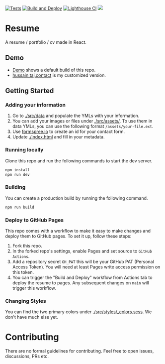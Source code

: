 [![Tests](https://github.com/HussainTaj-W/resume/actions/workflows/tests.yml/badge.svg)](https://github.com/HussainTaj-W/resume/actions/workflows/tests.yml) [![Build and Deploy](https://github.com/HussainTaj-W/resume/actions/workflows/build_and_deploy_to_pages.yml/badge.svg)](https://github.com/HussainTaj-W/resume/actions/workflows/build_and_deploy_to_pages.yml) [![Lighthouse CI](https://github.com/HussainTaj-W/resume/actions/workflows/lighthouse.yml/badge.svg)](https://github.com/HussainTaj-W/resume/actions/workflows/lighthouse.yml) ![](https://github.com/HussainTaj-W/resume/lighthouse)

# Resume

A resume / portfolio / cv made in React.

## Demo

- [Demo](https://hussaintaj-w.github.io/resume/) shows a default build of this repo.
- [hussain.taj.contact](https://hussain.taj.contact) is my customized version.

## Getting Started

### Adding your information

1. Go to [./src/data](./src/data) and populate the YMLs with your information.
2. You can add your images or files under [./src/assets/](./src/assets/). To use them in data YMLs, you can use the following format `/assets/your-file.ext`.
3. Use [formspree.io](formspree.io/) to create an id for your contact form.
4. Update [./index.html](./index.html) and fill in your metadata.

### Running locally

Clone this repo and run the following commands to start the dev server.

```bash
npm install
npm run dev
```

### Building

You can create a production build by running the following command.

```bash
npm run build
```

### Deploy to GitHub Pages

This repo comes with a workflow to make it easy to make changes and deploy them to GitHub pages. To set it up, follow these steps:

1. Fork this repo.
2. In the forked repo's settings, enable Pages and set source to `GitHub Actions`.
3. Add a repository secret `GH_PAT` this will be your GitHub PAT (Personal Access Token). You will need at least Pages write access permission on this token.
4. You can trigger the "Build and Deploy" workflow from Actions tab to deploy the resume to pages. Any subsequent changes on `main` will trigger this workflow.

### Changing Styles

You can find the two primary colors under [./src/styles/\_colors.scss](./src/styles/_colors.scss). We don't have much else yet.

# Contributing

There are no formal guidelines for contributing. Feel free to open issues, discussions, PRs etc.

